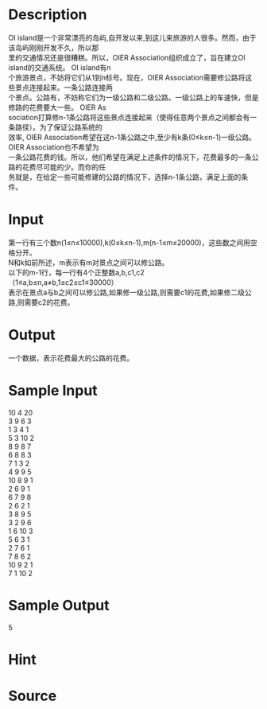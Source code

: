 
# Description

<div class="content"><div>OI island是一个非常漂亮的岛屿,自开发以来,到这儿来旅游的人很多。然而，由于该岛屿刚刚开发不久，所以那</div>
<div>里的交通情况还是很糟糕。所以，OIER Association组织成立了，旨在建立OI island的交通系统。 OI island有n</div>
<div>个旅游景点，不妨将它们从1到n标号。现在，OIER Association需要修公路将这些景点连接起来。一条公路连接两</div>
<div>个景点。公路有，不妨称它们为一级公路和二级公路。一级公路上的车速快，但是修路的花费要大一些。 OIER As</div>
<div>sociation打算修n-1条公路将这些景点连接起来（使得任意两个景点之间都会有一条路径）。为了保证公路系统的</div>
<div>效率, OIER Association希望在这n-1条公路之中,至少有k条(0≤k≤n-1)一级公路。OIER Association也不希望为</div>
<div>一条公路花费的钱。所以，他们希望在满足上述条件的情况下，花费最多的一条公路的花费尽可能的少。而你的任</div>
<div>务就是，在给定一些可能修建的公路的情况下，选择n-1条公路，满足上面的条件。</div></div>

# Input

<div class="content"><div>第一行有三个数n(1≤n≤10000),k(0≤k≤n-1),m(n-1≤m≤20000)，这些数之间用空格分开。</div>
<div>N和k如前所述，m表示有m对景点之间可以修公路。</div>
<div>以下的m-1行，每一行有4个正整数a,b,c1,c2</div>
<div>（1≤a,b≤n,a≠b,1≤c2≤c1≤30000）</div>
<div>表示在景点a与b之间可以修公路,如果修一级公路,则需要c1的花费,如果修二级公路,则需要c2的花费。</div></div>

# Output

<div class="content"><p>一个数据，表示花费最大的公路的花费。</p></div>

# Sample Input

<div class="content"><span class="sampledata">10 4 20<br/>
3 9 6 3<br/>
1 3 4 1<br/>
5 3 10 2<br/>
8 9 8 7<br/>
6 8 8 3<br/>
7 1 3 2<br/>
4 9 9 5<br/>
10 8 9 1<br/>
2 6 9 1<br/>
6 7 9 8<br/>
2 6 2 1<br/>
3 8 9 5<br/>
3 2 9 6<br/>
1 6 10 3<br/>
5 6 3 1<br/>
2 7 6 1<br/>
7 8 6 2<br/>
10 9 2 1<br/>
7 1 10 2</span></div>

# Sample Output

<div class="content"><span class="sampledata">5</span></div>

# Hint

<div class="content"><p></p></div>

# Source

<div class="content"><p><a href="problemset.php?search="></a></p></div>

